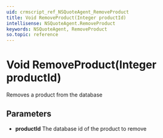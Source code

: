 ```yaml
---
uid: crmscript_ref_NSQuoteAgent_RemoveProduct
title: Void RemoveProduct(Integer productId)
intellisense: NSQuoteAgent.RemoveProduct
keywords: NSQuoteAgent, RemoveProduct
so.topic: reference
---
```


# Void RemoveProduct(Integer productId)

Removes a product from the database

## Parameters

* **productId** The database id of the product to remove
